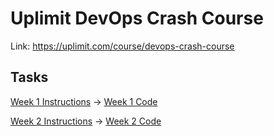 # Uplimit DevOps Crash Course

Link: <https://uplimit.com/course/devops-crash-course>

## Tasks

[Week 1 Instructions](https://github.com/yudhiesh/week1-devops/blob/main/README.md) → [Week 1 Code](https://github.com/JammUtkarsh/uplimit-devops-crashcourse/tree/week-1)

[Week 2 Instructions](#) → [Week 2 Code](#)
